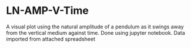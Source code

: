 # LN-AMP-V-Time
A visual plot using the natural amplitude of a pendulum as it swings away from the vertical medium against time.
Done using jupyter notebook.
Data imported from attached spreadsheet
